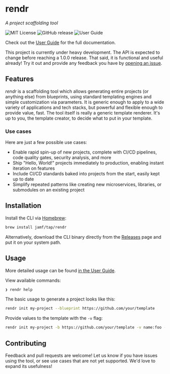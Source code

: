 # rendr

_A project scaffolding tool_

![MIT License](https://img.shields.io/github/license/jamf/rendr)
![GitHub release](https://img.shields.io/github/v/release/jamf/rendr)
![User Guide](https://img.shields.io/badge/-docs-blue)

Check out the [User Guide](https://jamf.github.io/rendr/) for the full documentation.

This project is currently under heavy development. The API is expected to change before reaching a 1.0.0 release. That said, it is functional and useful already! Try it out and provide any feedback you have by [opening an issue](https://github.com/jamf/rendr/issues).

## Features

_rendr_ is a scaffolding tool which allows generating entire projects (or anything else) from blueprints, using standard templating engines and simple customization via parameters. It is generic enough to apply to a wide variety of applications and tech stacks, but powerful and flexible enough to provide value, fast. The tool itself is really a generic template renderer. It's up to you, the template creator, to decide what to put in your template.

### Use cases

Here are just a few possible use cases:

* Enable rapid spin-up of new projects, complete with CI/CD pipelines, code quality gates, security analysis, and more
* Ship "Hello, World!" projects immediately to production, enabling instant iteration on features
* Include CI/CD standards baked into projects from the start, easily kept up to date
* Simplify repeated patterns like creating new microservices, libraries, or submodules on an existing project

## Installation

Install the CLI via [Homebrew](https://brew.sh):
```sh
brew install jamf/tap/rendr
```
Alternatively, download the CLI binary directly from the [Releases](https://github.com/jamf/rendr/releases) page and put it on your system path.

## Usage

More detailed usage can be found [in the User Guide](https://jamf.github.io/rendr/usage.html).

View available commands:
```sh
❯ rendr help
```

The basic usage to generate a project looks like this:
```sh
rendr init my-project --blueprint https://github.com/your/template
```

Provide values to the template with the `-v` flag:
```sh
rendr init my-project -b https://github.com/your/template -v name:foo -v version:1.0.0
```

## Contributing

Feedback and pull requests are welcome! Let us know if you have issues using the tool, or see use cases that are not yet supported. We'd love to expand its usefulness!
